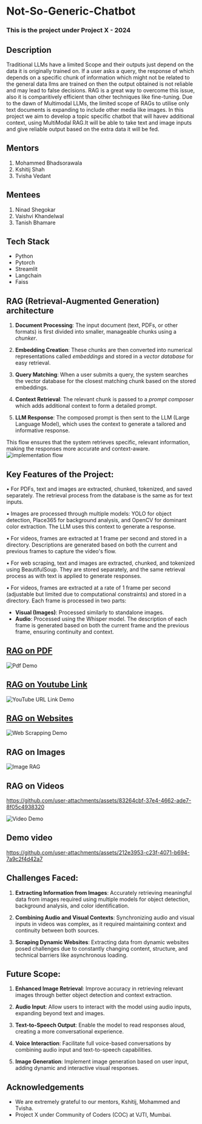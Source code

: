 # Not-So-Generic-Chatbot
### This is the project under Project X - 2024
## Description
Traditional LLMs have a limited Scope and their outputs just depend on the data it is originally trained on. If a user asks a query, the response of which depends on a specific chunk of information which might not be related to the general data llms are trained on then the output obtained is not reliable and may lead to false decisions. RAG is a great way to overcome this issue, also it is comparitively efficient than other techniques like fine-tuning. Due to the dawn of Multimodal LLMs, the limited scope of RAGs to utilise only text documents is expanding to include other media like images. In this project we aim to develop a topic specific chatbot that will havev additional context, using MultiModal RAG.It will be able to take text and image inputs and give reliable output based on the extra data it will be fed.

## Mentors
1. Mohammed Bhadsorawala
2. Kshitij Shah
3. Tvisha Vedant

## Mentees
1. Ninad Shegokar
2. Vaishvi Khandelwal
3. Tanish Bhamare

## Tech Stack
* Python
* Pytorch
* Streamlit
* Langchain
* Faiss

## RAG (Retrieval-Augmented Generation) architecture

1. **Document Processing**: The input document (text, PDFs, or other formats) is first divided into smaller, manageable chunks using a *chunker*.
  
2. **Embedding Creation**: These chunks are then converted into numerical representations called *embeddings* and stored in a *vector database* for easy retrieval.

3. **Query Matching**: When a user submits a query, the system searches the vector database for the closest matching chunk based on the stored embeddings.

4. **Context Retrieval**: The relevant chunk is passed to a *prompt composer* which adds additional context to form a detailed prompt.

5. **LLM Response**: The composed prompt is then sent to the LLM (Large Language Model), which uses the context to generate a tailored and informative response.

This flow ensures that the system retrieves specific, relevant information, making the responses more accurate and context-aware.
![implementation flow](<rag architecture.png>)

## Key Features of the Project:

• For PDFs, text and images are extracted, chunked, tokenized, and saved separately. The retrieval process from the database is the same as for text inputs.

• Images are processed through multiple models: YOLO for object detection, Place365 for background analysis, and OpenCV for dominant color extraction. The LLM uses this context to generate a response.

• For videos, frames are extracted at 1 frame per second and stored in a directory. Descriptions are generated based on both the current and previous frames to capture the video's flow.

• For web scraping, text and images are extracted, chunked, and tokenized using BeautifulSoup. They are stored separately, and the same retrieval process as with text is applied to generate responses.

• For videos, frames are extracted at a rate of 1 frame per second (adjustable but limited due to computational constraints) and stored in a directory. Each frame is processed in two parts:
  - **Visual (Images)**: Processed similarly to standalone images.
  - **Audio**: Processed using the Whisper model.
The description of each frame is generated based on both the current frame and the previous frame, ensuring continuity and context.

## [RAG on PDF](https://github.com/Tanish2207/Not-So-Generic-Chatbot/blob/Ninad/Mini-Projects/Doc_RAG.ipynb)
![Pdf Demo](pdf.png)
## [RAG on Youtube Link](https://github.com/Tanish2207/Not-So-Generic-Chatbot/blob/Ninad/Mini-Projects/Yt_RAG.ipynb)
![YouTube URL Link Demo](<transcipt final.png>)
## [RAG on Websites](https://github.com/Tanish2207/Not-So-Generic-Chatbot/blob/Ninad/Mini-Projects/WebScraping.ipynb)
![Web Scrapping Demo](webscrapping.png)
## RAG on Images
![Image RAG](image_final.png)
## RAG on Videos
https://github.com/user-attachments/assets/83264cbf-37e4-4662-ade7-8f05c4938320

![Video Demo](video_demo(terminal).png)




## Demo video
https://github.com/user-attachments/assets/212e3953-c23f-4071-b694-7a9c2f4d42a7


## Challenges Faced:

1. **Extracting Information from Images**: Accurately retrieving meaningful data from images required using multiple models for object detection, background analysis, and color identification.

2. **Combining Audio and Visual Contexts**: Synchronizing audio and visual inputs in videos was complex, as it required maintaining context and continuity between both sources.

3. **Scraping Dynamic Websites**: Extracting data from dynamic websites posed challenges due to constantly changing content, structure, and technical barriers like asynchronous loading.

## Future Scope:

1. **Enhanced Image Retrieval**: Improve accuracy in retrieving relevant images through better object detection and context extraction.
  
2. **Audio Input**: Allow users to interact with the model using audio inputs, expanding beyond text and images.

3. **Text-to-Speech Output**: Enable the model to read responses aloud, creating a more conversational experience.

4. **Voice Interaction**: Facilitate full voice-based conversations by combining audio input and text-to-speech capabilities.

5. **Image Generation**: Implement image generation based on user input, adding dynamic and interactive visual responses.

## Acknowledgements 
* We are extremely grateful to our mentors, Kshitij, Mohammed and Tvisha. 
* Project X under Community of Coders (COC) at VJTI, Mumbai. 
